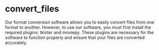 # convert_files
Our format conversion software allows you to easily convert files from one format to another. However, to use our software, you must first install the required plugins: tkinter and moviepy. These plugins are necessary for the software to function properly and ensure that your files are converted accurately.
